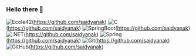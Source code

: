 ### Hello there 👋
![Ecole42](<https://img.shields.io/badge/42-000000.svg?style=for-the-badge&logo=42&logoColor=white>)(https://github.com/saidyanak)
![C](<https://img.shields.io/badge/C-A8B9CC.svg?style=for-the-badge&logo=C&logoColor=black>)(https://github.com/saidyanak)
![SpringBoot](<https://img.shields.io/badge/Spring%20Boot-6DB33F.svg?style=for-the-badge&logo=Spring-Boot&logoColor=white>)(https://github.com/saidyanak)
![.NET](<https://img.shields.io/badge/.NET-512BD4.svg?style=for-the-badge&logo=dotnet&logoColor=white>)(https://github.com/saidyanak)
![Spring](<https://img.shields.io/badge/Spring-6DB33F.svg?style=for-the-badge&logo=Spring&logoColor=white>)(https://github.com/saidyanak)
![Git](<https://img.shields.io/badge/Git-F05032.svg?style=for-the-badge&logo=Git&logoColor=white>)(https://github.com/saidyanak)
![GitHub](<https://img.shields.io/badge/GitHub-181717.svg?style=for-the-badge&logo=GitHub&logoColor=white>)(https://github.com/saidyanak)
<!--
**saidyanak/saidyanak** is a ✨ _special_ ✨ repository because its `README.md` (this file) appears on your GitHub profile.

Here are some ideas to get you started:

- 🔭 I’m currently working on ...
- 🌱 I’m currently learning ...
- 👯 I’m looking to collaborate on ...
- 🤔 I’m looking for help with ...
- 💬 Ask me about ...
- 📫 How to reach me: ...
- 😄 Pronouns: ...
- ⚡ Fun fact: ...

